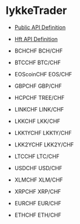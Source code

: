 ﻿# lykkeTrader

* [Public API Definition](https://public-api.lykke.com/swagger/ui)
* [Hft API Definition](https://hft-api.lykke.com/swagger/ui/)



* BCHCHF        BCH/CHF
* BTCCHF        BTC/CHF
* EOScoinCHF    EOS/CHF
* GBPCHF        GBP/CHF
* HCPCHF        TREE/CHF
* LINKCHF       LINK/CHF
* LKKCHF        LKK/CHF
* LKK1YCHF      LKK1Y/CHF
* LKK2YCHF      LKK2Y/CHF
* LTCCHF        LTC/CHF
* USDCHF        USD/CHF
* XLMCHF        XLM/CHF
* XRPCHF        XRP/CHF
* EURCHF        EUR/CHF
* ETHCHF        ETH/CHF